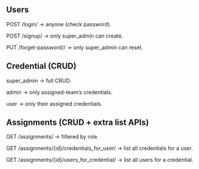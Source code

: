 ## Users

POST /login/ → anyone (check password).

POST /signup/ → only super_admin can create.

PUT /forget-password/<id>/ → only super_admin can reset.

## Credential (CRUD)

super_admin → full CRUD.

admin → only assigned-team’s credentials.

user → only their assigned credentials.

## Assignments (CRUD + extra list APIs)

GET /assignments/ → filtered by role.

GET /assignments/{id}/credentials_for_user/ → list all credentials for a user.

GET /assignments/{id}/users_for_credential/ → list all users for a credential.
